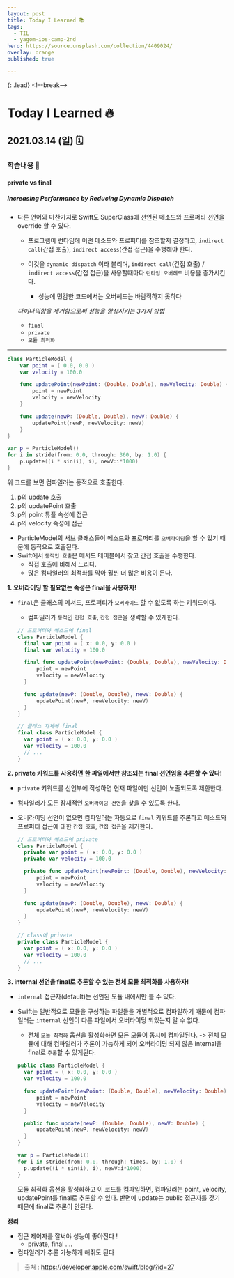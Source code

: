 ```yaml
---
layout: post
title: Today I Learned 📚
tags:
  - TIL
  - yagom-ios-camp-2nd
hero: https://source.unsplash.com/collection/4409024/
overlay: orange
published: true

---
```


{: .lead}
<!–-break-–>

# Today I Learned 🔥

## 2021.03.14 (일) 🗓

### 학습내용 📝

#### private vs final

##### Increasing Performance by Reducing Dynamic Dispatch

- 다른 언어와 마찬가지로 Swift도 SuperClass에 선언된 메소드와 프로퍼티 선언을 override 할 수 있다.

  - 프로그램이 런타임에 어떤 메소드와 프로퍼티를 참조할지 결정하고, `indirect call`(간접 호출), `indirect access`(간접 접근)을 수행해야 한다.

  - 이것을 `dynamic dispatch` 이라 불리며, `indirect call`(간접 호출) / `indirect access`(간접 접근)을 사용할때마다 `런타임 오버헤드` 비용을 증가시킨다.

    - 성능에 민감한 코드에서는 오버헤드는 바람직하지 못하다

       

  *다이나믹함을 제거함으로써 성능을 향상시키는 3가지 방법*

  - `final`
  - `private`
  - `모듈 최적화`

---



```swift
class ParticleModel {
	var point = ( 0.0, 0.0 )
	var velocity = 100.0

	func updatePoint(newPoint: (Double, Double), newVelocity: Double) {
		point = newPoint
		velocity = newVelocity
	}

	func update(newP: (Double, Double), newV: Double) {
		updatePoint(newP, newVelocity: newV)
	}
}

var p = ParticleModel()
for i in stride(from: 0.0, through: 360, by: 1.0) {
	p.update((i * sin(i), i), newV:i*1000)
}
```

위 코드를 보면 컴파일러는 동적으로 호출한다.

1. p의 update 호출
2. p의 updatePoint 호출
3. p의 point 튜플 속성에 접근
4. p의 velocity 속성에 접근

- ParticleModel의 서브 클래스들이 메소드와 프로퍼티를 `오버라이딩`을 할 수 있기 때문에 동적으로 호출된다.
- Swift에서 `동적인 호출`은 메서드 테이블에서 찾고 간접 호출을 수행한다.
  - 직접 호출에 비해서 느리다.
  - 많은 컴파일러의 최적화를 막아 훨씬 더 많은 비용이 든다.



**1. 오버라이딩 할 필요없는 속성은 final을 사용하자!**

- `final`은 클래스의 메서드, 프로퍼티가 `오버라이드` 할 수 없도록 하는 키워드이다.

  - 컴파일러가 `동적`인 `간접 호출`, `간접 접근`을 생략할 수 있게한다.

  ```swift
  // 프로퍼티와 메소드에 final
  class ParticleModel {
  	final var point = ( x: 0.0, y: 0.0 )
  	final var velocity = 100.0
  
  	final func updatePoint(newPoint: (Double, Double), newVelocity: Double) {
  		point = newPoint
  		velocity = newVelocity
  	}
  
  	func update(newP: (Double, Double), newV: Double) {
  		updatePoint(newP, newVelocity: newV)
  	}
  }
  
  // 클래스 자체에 final
  final class ParticleModel {
  	var point = ( x: 0.0, y: 0.0 )
  	var velocity = 100.0
  	// ...
  }
  ```



**2. private 키워드를 사용하면 한 파일에서만 참조되는 final 선언임을 추론할 수 있다!**

- `private` 키워드를 선언부에 작성하면 현재 파일에만 선언이 노출되도록 제한한다.

- 컴파일러가 모든 잠재적인 `오버라이딩 선언`을 찾을 수 있도록 한다.

- 오버라이딩 선언이 없으면 컴파일러는 자동으로 `final` 키워드를 추론하고 메소드와 프로퍼티 접근에 대한 `간접 호출`, `간접 접근`을 제거한다.

  ```swift
  // 프로퍼티와 메소드에 private
  class ParticleModel {
  	private var point = ( x: 0.0, y: 0.0 )
  	private var velocity = 100.0
  
  	private func updatePoint(newPoint: (Double, Double), newVelocity: Double) {
  		point = newPoint
  		velocity = newVelocity
  	}
  
  	func update(newP: (Double, Double), newV: Double) {
  		updatePoint(newP, newVelocity: newV)
  	}
  }
  
  // class에 private
  private class ParticleModel {
  	var point = ( x: 0.0, y: 0.0 )
  	var velocity = 100.0
  	// ...
  }
  ```

  

**3. internal 선언을 final로 추론할 수 있는 전체 모듈 최적화를 사용하자!**

- `internal` 접근자(default)는 선언된 모듈 내에서만 볼 수 있다. 

- Swift는 일반적으로 모듈을 구성하는 파일들을 개별적으로 컴파일하기 때문에 컴파일러는 `internal` 선언이 다른 파일에서 오버라이딩 되었는지 알 수 없다.

  - 전체 `모듈 최적화` 옵션을 활성화하면 모든 모듈이 동시에 컴파일된다. -> 전체 모듈에 대해 컴파일러가 추론이 가능하게 되어 오버라이딩 되지 않은 internal을 final로 `추론`할 수 있게된다.

  ```swift
  public class ParticleModel {
  	var point = ( x: 0.0, y: 0.0 )
  	var velocity = 100.0
  
  	func updatePoint(newPoint: (Double, Double), newVelocity: Double) {
  		point = newPoint
  		velocity = newVelocity
  	}
  
  	public func update(newP: (Double, Double), newV: Double) {
  		updatePoint(newP, newVelocity: newV)
  	}
  }
  
  var p = ParticleModel()
  for i in stride(from: 0.0, through: times, by: 1.0) {
  	p.update((i * sin(i), i), newV:i*1000)
  }
  ```

  모듈 최적화 옵션을 활성화하고 이 코드를 컴파일하면, 컴파일러는 point, velocity, updatePoint를 final로 추론할 수 있다. 반면에 update는 public 접근자를 갖기 때문에 final로 추론이 안된다.



**정리**

- 접근 제어자를 잘써야 성능이 좋아진다 !
  - private, final ....
- 컴파일러가 추론 가능하게 해줘도 된다

> 출처 : https://developer.apple.com/swift/blog/?id=27




